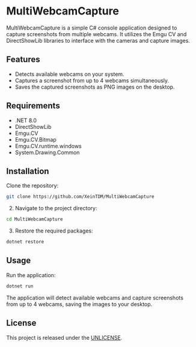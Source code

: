 # MultiWebcamCapture
MultiWebcamCapture is a simple C# console application designed to capture screenshots from multiple webcams. It utilizes the Emgu CV and DirectShowLib libraries to interface with the cameras and capture images.

## Features
- Detects available webcams on your system.
- Captures a screenshot from up to 4 webcams simultaneously.
- Saves the captured screenshots as PNG images on the desktop.

## Requirements
- .NET 8.0
- DirectShowLib
- Emgu.CV
- Emgu.CV.Bitmap
- Emgu.CV.runtime.windows
- System.Drawing.Common

## Installation
Clone the repository:
```bash
git clone https://github.com/XeinTDM/MultiWebcamCapture
```
2. Navigate to the project directory:
```bash
cd MultiWebcamCapture
```
3. Restore the required packages:
```bash
dotnet restore
```

## Usage
Run the application:
```bash
dotnet run
```

The application will detect available webcams and capture screenshots from up to 4 webcams, saving the images to your desktop.

## License
This project is released under the [UNLICENSE](Unlicense).
